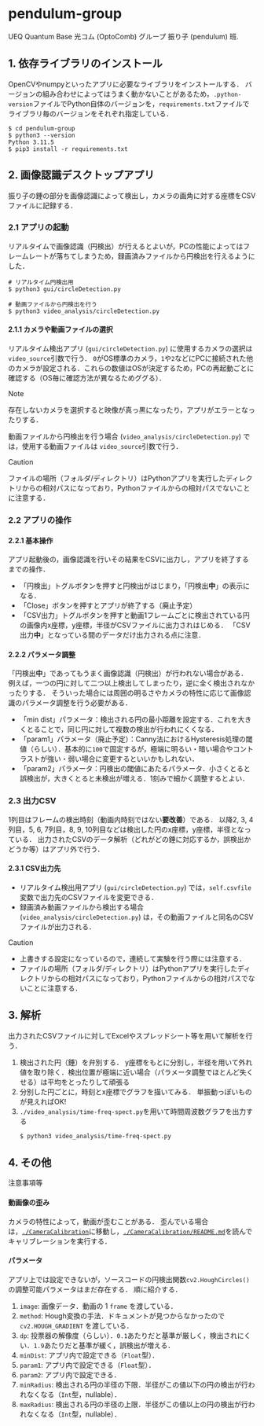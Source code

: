 # pendulum-group

UEQ Quantum Base 光コム (OptoComb) グループ 振り子 (pendulum) 班.

## 1. 依存ライブラリのインストール

OpenCVやnumpyといったアプリに必要なライブラリをインストールする．
バージョンの組み合わせによってはうまく動かないことがあるため，`.python-version`ファイルでPython自体のバージョンを，`requirements.txt`ファイルでライブラリ毎のバージョンをそれぞれ指定している．

```shell
$ cd pendulum-group
$ python3 --version
Python 3.11.5
$ pip3 install -r requirements.txt
```

## 2. 画像認識デスクトップアプリ

振り子の錘の部分を画像認識によって検出し，カメラの画角に対する座標をCSVファイルに記録する．

### 2.1 アプリの起動

リアルタイムで画像認識（円検出）が行えるとよいが，PCの性能によってはフレームレートが落ちてしまうため，録画済みファイルから円検出を行えるようにした．

```shell
# リアルタイム円検出用
$ python3 gui/circleDetection.py

# 動画ファイルから円検出を行う
$ python3 video_analysis/circleDetection.py
```

#### 2.1.1 カメラや動画ファイルの選択

リアルタイム検出アプリ (`gui/circleDetection.py`) に使用するカメラの選択は `video_source`引数で行う．
`0`がOS標準のカメラ，`1`や`2`などにPCに接続された他のカメラが設定される．これらの数値はOSが決定するため，PCの再起動ごとに確認する（OS毎に確認方法が異なるためググる）．

> [!NOTE]
> 存在しないカメラを選択すると映像が真っ黒になったり，アプリがエラーとなったりする．

動画ファイルから円検出を行う場合 (`video_analysis/circleDetection.py`) では，使用する動画ファイルは `video_source`引数で行う．

> [!CAUTION]
> ファイルの場所（フォルダ/ディレクトリ）はPythonアプリを実行したディレクトリからの相対パスになっており，Pythonファイルからの相対パスでないことに注意する．

### 2.2 アプリの操作

#### 2.2.1 基本操作

アプリ起動後の，画像認識を行いその結果をCSVに出力し，アプリを終了するまでの操作．

- 「円検出」トグルボタンを押すと円検出がはじまり，「円検出**中**」の表示になる．
- 「Close」ボタンを押すとアプリが終了する（廃止予定）
- 「CSV出力」トグルボタンを押すと動画1フレームごとに検出されている円の画像内x座標，y座標，半径がCSVファイルに出力されはじめる．
  「CSV出力**中**」となっている間のデータだけ出力される点に注意．

#### 2.2.2 パラメータ調整

「円検出**中**」であってもうまく画像認識（円検出）が行われない場合がある．
例えば，一つの円に対して二つ以上検出してしまったり，逆に全く検出されなかったりする．
そういった場合には周囲の明るさやカメラの特性に応じて画像認識のパラメータ調整を行う必要がある．

- 「min dist」パラメータ：検出される円の最小距離を設定する．これを大きくとることで，同じ円に対して複数の検出が行われにくくなる．
- 「param1」パラメータ（廃止予定）：Canny法におけるHysteresis処理の閾値（らしい）．基本的に`100`で固定するが，極端に明るい・暗い場合やコントラストが強い・弱い場合に変更するといいかもしれない．
- 「param2」パラメータ：円検出の閾値にあたるパラメータ．小さくとると誤検出が，大きくとると未検出が増える．1刻みで細かく調整するとよい．

### 2.3 出力CSV

1列目はフレームの検出時刻（動画内時刻ではない**要改善**）である．
以降2, 3, 4列目，5, 6, 7列目，8, 9, 10列目などは検出した円のx座標，y座標，半径となっている．
出力されたCSVのデータ解析（どれがどの錘に対応するか，誤検出かどうか等）はアプリ外で行う．

#### 2.3.1 CSV出力先

- リアルタイム検出用アプリ (`gui/circleDetection.py`) では，`self.csvfile`変数で出力先のCSVファイルを変更できる．
- 録画済み動画ファイルから検出する場合 (`video_analysis/circleDetection.py`) は，その動画ファイルと同名のCSVファイルが出力される．

> [!CAUTION]
> - 上書きする設定になっているので，連続して実験を行う際には注意する．
> - ファイルの場所（フォルダ/ディレクトリ）はPythonアプリを実行したディレクトリからの相対パスになっており，Pythonファイルからの相対パスでないことに注意する．


## 3. 解析

出力されたCSVファイルに対してExcelやスプレッドシート等を用いて解析を行う．

1. 検出された円（錘）を弁別する．
   y座標をもとに分別し，半径を用いて外れ値を取り除く．検出位置が極端に近い場合（パラメータ調整でほとんど失くせる）は平均をとったりして頑張る
2. 分別した円ごとに，時刻とx座標でグラフを描いてみる．
   単振動っぽいものが見えればOK!
3. `./video_analysis/time-freq-spect.py`を用いて時間周波数グラフを出力する
   ```sh
   $ python3 video_analysis/time-freq-spect.py
   ```

## 4. その他

注意事項等

#### 動画像の歪み

カメラの特性によって，動画が歪むことがある．
歪んでいる場合は，[`./CameraCalibration`](./CameraCalibration/)に移動し，[`./CameraCalibration/README.md`](./CameraCalibration/README.md)を読んでキャリブレーションを実行する．

#### パラメータ

アプリ上では設定できないが，ソースコードの円検出関数`cv2.HoughCircles()` の調整可能パラメータはまだ存在する．
順に紹介する．

1. `image`: 画像データ．動画の 1 `frame` を渡している．
2. `method`: Hough変換の手法．ドキュメントが見つからなかったので `cv2.HOUGH_GRADIENT` を渡している．
3. `dp`: 投票器の解像度（らしい）．`0.1`あたりだと基準が厳しく，検出されにくい．`1.9`あたりだと基準が緩く，誤検出が増える．
4. `minDist`: アプリ内で設定できる（`Float`型）．
5. `param1`: アプリ内で設定できる（`Float`型）．
6. `param2`: アプリ内で設定できる．
7. `minRadius`: 検出される円の半径の下限．半径がこの値以下の円の検出が行われなくなる（`Int`型，nullable）．
8. `maxRadius`: 検出される円の半径の上限．半径がこの値以上の円の検出が行われなくなる（`Int`型，nullable）．
